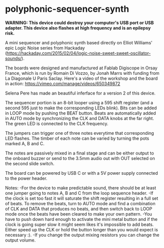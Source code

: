 # polyphonic-sequencer-synth

**WARNING: This device could destroy your computer's USB port or USB adapter. This device also flashes at high frequency and is an epilepsy risk.**

A mini sequencer and polyphonic synth based directly on Elliot Williams' epic Logic Noise series from Hackaday (https://hackaday.com/2015/02/04/logic-noise-sweet-sweet-oscillator-sounds/).

The boards were designed and manufactured at Fablab Digiscope in Orsay France, which is run by Romain Di Vozzo, by Jonah Marrs with funding from La Diagonale U Paris Saclay. Here's a video of the workshop and the board in action: https://vimeo.com/manage/videos/650349872

Selena Pere has made an beautiful inferface for a version 2 of this device. 

The sequencer portion is an 8-bit looper using a 595 shift register (and a second 595 just to make the corresponding LEDs blink). Bits can be added in LOOP mode by pushing the BEAT button. Beats are automatically added in AUTO mode by synchronizing the CLK and DATA knobs at the far right. The green LED is connected to the CLK frequency. 

The jumpers can trigger one of three notes everytime that corresponding LED flashes. The timber of each note can be varied by turning the pots marked A, B and C. 

The notes are passively mixed in a final stage and can be either output to the onboard buzzer or send to the 3.5mm audio out with OUT selected on the second slide switch. 

The board can be powered by USB C or with a 5V power supply connected to the power header. 

Notes:
-For the device to make predictable sound, there should be at least one jumper going to notes A, B and C from the loop sequence header. 
-If the clock is set too fast it will saturate the shift register resulting in a full set of beats. To remove the beats, turn to AUTO mode and find a combination of CLK and DATA that produces no beats, and then switch back to LOOP mode once the beats have been cleared to make your own pattern. 
-You have to push down hard enough to activate the mini metal button and if the clock is going super slow it might seem likes it's impossible to add beats. Either speed up the CLK or hold the button longer than you would expect is necessary :).
-If you change the output mixing resistors you can change the output volume. 


